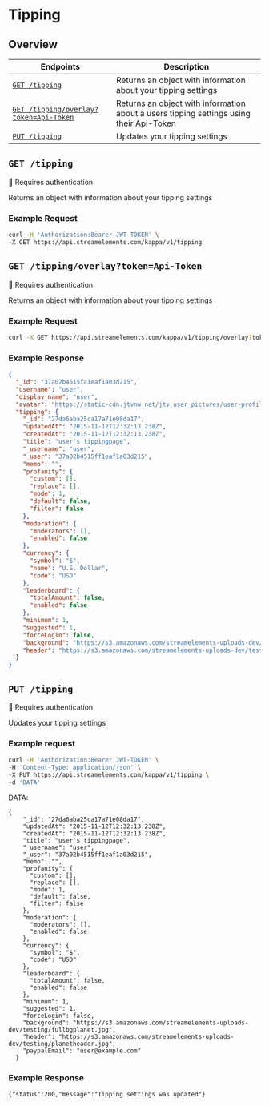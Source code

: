 # Tipping

## Overview
|Endpoints|Description|
|----------|----------|
|[`GET /tipping`](#get-tipping)| Returns an object with information about your tipping settings |
|[`GET /tipping/overlay?token=Api-Token`](#get-tippingoverlaytokenapi-token)| Returns an object with information about a users tipping settings using their Api-Token |
|[`PUT /tipping`](#put-tipping)| Updates your tipping settings |


## `GET /tipping`
:key: Requires authentication  

Returns an object with information about your tipping settings  

### Example Request  
```bash
curl -H 'Authorization:Bearer JWT-TOKEN' \
-X GET https://api.streamelements.com/kappa/v1/tipping
```
  
  
## `GET /tipping/overlay?token=Api-Token`
:key: Requires authentication  

Returns an object with information about your tipping settings  

### Example Request  
```bash
curl -X GET https://api.streamelements.com/kappa/v1/tipping/overlay?token=Api-Token
```

### Example Response

```json
{
  "_id": "37a02b4515fa1eaf1a03d215",
  "username": "user",
  "display_name": "user",
  "avatar": "https://static-cdn.jtvnw.net/jtv_user_pictures/user-profile_image-84f37fev24e59e92-300x300.jpeg",
  "tipping": {
    "_id": "27da6aba25ca17a71e08da17",
    "updatedAt": "2015-11-12T12:32:13.238Z",
    "createdAt": "2015-11-12T12:32:13.238Z",
    "title": "user's tippingpage",
    "_username": "user",
    "_user": "37a02b4515ff1eaf1a03d215",
    "memo": "",
    "profanity": {
      "custom": [],
      "replace": [],
      "mode": 1,
      "default": false,
      "filter": false
    },
    "moderation": {
      "moderators": [],
      "enabled": false
    },
    "currency": {
      "symbol": "$",
      "name": "U.S. Dollar",
      "code": "USD"
    },
    "leaderboard": {
      "totalAmount": false,
      "enabled": false
    },
    "minimum": 1,
    "suggested": 1,
    "forceLogin": false,
    "background": "https://s3.amazonaws.com/streamelements-uploads-dev/testing/fullbgplanet.jpg",
    "header": "https://s3.amazonaws.com/streamelements-uploads-dev/testing/planetheader.jpg"
  }
}
```


## `PUT /tipping`
:key: Requires authentication  

Updates your tipping settings  

### Example request

```bash
curl -H 'Authorization:Bearer JWT-TOKEN' \
-H 'Content-Type: application/json' \
-X PUT https://api.streamelements.com/kappa/v1/tipping \
-d 'DATA'
```

DATA:
```
{
    "_id": "27da6aba25ca17a71e08da17",
    "updatedAt": "2015-11-12T12:32:13.238Z",
    "createdAt": "2015-11-12T12:32:13.238Z",
    "title": "user's tippingpage",
    "_username": "user",
    "_user": "37a02b4515ff1eaf1a03d215",
    "memo": "",
    "profanity": {
      "custom": [],
      "replace": [],
      "mode": 1,
      "default": false,
      "filter": false
    },
    "moderation": {
      "moderators": [],
      "enabled": false
    },
    "currency": {
      "symbol": "$",
      "code": "USD"
    },
    "leaderboard": {
      "totalAmount": false,
      "enabled": false
    },
    "minimum": 1,
    "suggested": 1,
    "forceLogin": false,
    "background": "https://s3.amazonaws.com/streamelements-uploads-dev/testing/fullbgplanet.jpg",
    "header": "https://s3.amazonaws.com/streamelements-uploads-dev/testing/planetheader.jpg",
    "paypalEmail": "user@example.com"
  }
```
### Example Response

```
{"status":200,"message":"Tipping settings was updated"}
```
